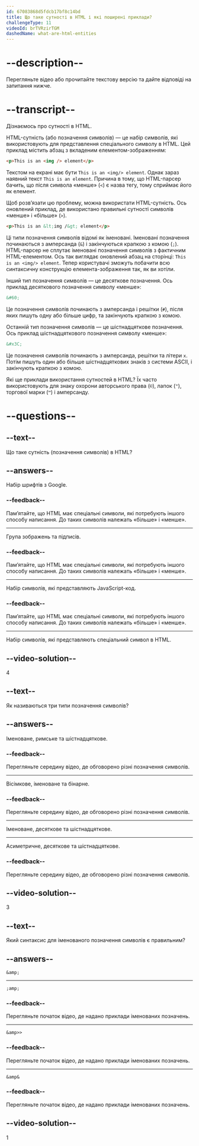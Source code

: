 ```yaml
---
id: 67083868d5fdcb17bf8c14bd
title: Що таке сутності в HTML і які поширені приклади?
challengeType: 11
videoId: brTVRzirTGM
dashedName: what-are-html-entities
---
```


# --description--

Перегляньте відео або прочитайте текстову версію та дайте відповіді на запитання нижче.

# --transcript--

Дізнаємось про сутності в HTML.

HTML-сутність (або позначення символів) — це набір символів, які використовують для представлення спеціального символу в HTML. Цей приклад містить абзац з вкладеним елементом-зображенням:

```html
<p>This is an <img /> element</p>
```

Текстом на екрані має бути `This is an <img/> element`. Однак зараз наявний текст `This is an element`. Причина в тому, що HTML-парсер бачить, що після символа «менше» (`<`) є назва тегу, тому сприймає його як елемент.

Щоб розв’язати цю проблему, можна використати HTML-сутність. Ось оновлений приклад, де використано правильні сутності символів «менше» і «більше» (`>`).

```html
<p>This is an &lt;img /&gt; element</p>
```

Ці типи позначення символів відомі як іменовані. Іменовані позначення починаються з амперсанда (`&`) і закінчуються крапкою з комою (`;`). HTML-парсер не сплутає іменовані позначення символів з фактичним HTML-елементом. Ось так виглядає оновлений абзац на сторінці: `This is an <img/> element`. Тепер користувачі зможуть побачити всю синтаксичну конструкцію елемента-зображення так, як ви хотіли.

Інший тип позначення символів — це десяткове позначення. Ось приклад десяткового позначення символу «менше»:

```html
&#60;
```

Це позначення символів починають з амперсанда і решітки (`#`), після яких пишуть одну або більше цифр, та закінчують крапкою з комою.

Останній тип позначення символів — це шістнадцяткове позначення. Ось приклад шістнадцяткового позначення символу «менше»:

```html
&#x3C;
```

Це позначення символів починають з амперсанда, решітки та літери `x`. Потім пишуть один або більше шістнадцяткових знаків з системи ASCII, і закінчують крапкою з комою.

Які ще приклади використання сутностей в HTML? Їх часто використовують для знаку охорони авторського права (`©`), лапок (`"`), торгової марки (`™`) і амперсанду.

# --questions--

## --text--

Що таке сутність (позначення символів) в HTML?

## --answers--

Набір шрифтів з Google.

### --feedback--

Пам’ятайте, що HTML має спеціальні символи, які потребують іншого способу написання. До таких символів належать «більше» і «менше».

---

Група зображень та підписів.

### --feedback--

Пам’ятайте, що HTML має спеціальні символи, які потребують іншого способу написання. До таких символів належать «більше» і «менше».

---

Набір символів, які представляють JavaScript-код.

### --feedback--

Пам’ятайте, що HTML має спеціальні символи, які потребують іншого способу написання. До таких символів належать «більше» і «менше».

---

Набір символів, які представляють спеціальний символ в HTML.

## --video-solution--

4

## --text--

Як називаються три типи позначення символів?

## --answers--

Іменоване, римське та шістнадцяткове.

### --feedback--

Перегляньте середину відео, де обговорено різні позначення символів.

---

Вісімкове, іменоване та бінарне.

### --feedback--

Перегляньте середину відео, де обговорено різні позначення символів.

---

Іменоване, десяткове та шістнадцяткове.

---

Асиметричне, десяткове та шістнадцяткове.

### --feedback--

Перегляньте середину відео, де обговорено різні позначення символів.

## --video-solution--

3

## --text--

Який синтаксис для іменованого позначення символів є правильним?

## --answers--

`&amp;`

---

`;amp;`

### --feedback--

Перегляньте початок відео, де надано приклади іменованих позначень.

---

`&amp>>`

### --feedback--

Перегляньте початок відео, де надано приклади іменованих позначень.

---

`&amp&`

### --feedback--

Перегляньте початок відео, де надано приклади іменованих позначень.

## --video-solution--

1
